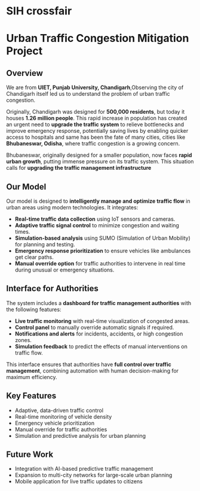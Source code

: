 # SIH crossfair
# Urban Traffic Congestion Mitigation Project

## Overview
We are from **UIET, Punjab University, Chandigarh**,Observing the city of Chandigarh itself led us to understand the problem of urban traffic congestion.  

Originally, Chandigarh was designed for **500,000 residents**, but today it houses **1.26 million people**. This rapid increase in population has created an urgent need to **upgrade the traffic system** to relieve bottlenecks and improve emergency response, potentially saving lives by enabling quicker access to hospitals and same has been the fate of many cities, cities like **Bhubaneswar, Odisha**, where traffic congestion is a growing concern.  

Bhubaneswar, originally designed for a smaller population, now faces **rapid urban growth**, putting immense pressure on its traffic system. This situation calls for **upgrading the traffic management infrastructure** 

## Our Model
Our model is designed to **intelligently manage and optimize traffic flow** in urban areas using modern technologies. It integrates:  

- **Real-time traffic data collection** using IoT sensors and cameras.  
- **Adaptive traffic signal control** to minimize congestion and waiting times.  
- **Simulation-based analysis** using SUMO (Simulation of Urban Mobility) for planning and testing.  
- **Emergency response prioritization** to ensure vehicles like ambulances get clear paths.  
- **Manual override option** for traffic authorities to intervene in real time during unusual or emergency situations.

## Interface for Authorities
The system includes a **dashboard for traffic management authorities** with the following features:  

- **Live traffic monitoring** with real-time visualization of congested areas.  
- **Control panel** to manually override automatic signals if required.  
- **Notifications and alerts** for incidents, accidents, or high congestion zones.  
- **Simulation feedback** to predict the effects of manual interventions on traffic flow.  

This interface ensures that authorities have **full control over traffic management**, combining automation with human decision-making for maximum efficiency.

## Key Features
- Adaptive, data-driven traffic control  
- Real-time monitoring of vehicle density  
- Emergency vehicle prioritization  
- Manual override for traffic authorities  
- Simulation and predictive analysis for urban planning  

## Future Work
- Integration with AI-based predictive traffic management  
- Expansion to multi-city networks for large-scale urban planning  
- Mobile application for live traffic updates to citizens

